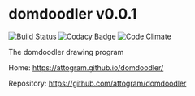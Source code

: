 # domdoodler v0.0.1

[![Build Status](https://travis-ci.org/attogram/domdoodler.svg?branch=master)](https://travis-ci.org/attogram/domdoodler)
[![Codacy Badge](https://api.codacy.com/project/badge/Grade/eeecb4a89af54177a1e100c61c184460)](https://www.codacy.com/app/attogram-project/domdoodler?utm_source=github.com&amp;utm_medium=referral&amp;utm_content=attogram/domdoodler&amp;utm_campaign=Badge_Grade)
[![Code Climate](https://codeclimate.com/github/attogram/domdoodler/badges/gpa.svg)](https://codeclimate.com/github/attogram/domdoodler)

The domdoodler drawing program

Home: https://attogram.github.io/domdoodler/

Repository: https://github.com/attogram/domdoodler
